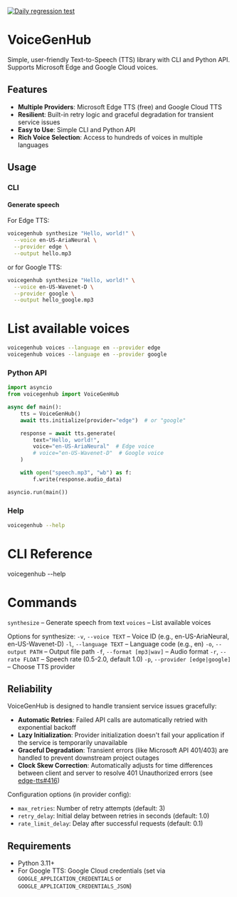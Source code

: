 [![Daily regression test](https://github.com/leweex95/voicegenhub/actions/workflows/daily-regression-test.yml/badge.svg)](https://github.com/leweex95/voicegenhub/actions/workflows/daily-regression-test.yml)

# VoiceGenHub

Simple, user-friendly Text-to-Speech (TTS) library with CLI and Python API.
Supports Microsoft Edge and Google Cloud voices.

## Features

- **Multiple Providers**: Microsoft Edge TTS (free) and Google Cloud TTS
- **Resilient**: Built-in retry logic and graceful degradation for transient service issues
- **Easy to Use**: Simple CLI and Python API
- **Rich Voice Selection**: Access to hundreds of voices in multiple languages

## Usage

### CLI

#### Generate speech

For Edge TTS:

```bash
voicegenhub synthesize "Hello, world!" \
  --voice en-US-AriaNeural \
  --provider edge \
  --output hello.mp3
```

or for Google TTS:

```bash
voicegenhub synthesize "Hello, world!" \
  --voice en-US-Wavenet-D \
  --provider google \
  --output hello_google.mp3
```

# List available voices

```bash
voicegenhub voices --language en --provider edge
voicegenhub voices --language en --provider google
```

### Python API

```python
import asyncio
from voicegenhub import VoiceGenHub

async def main():
    tts = VoiceGenHub()
    await tts.initialize(provider="edge")  # or "google"

    response = await tts.generate(
        text="Hello, world!",
        voice="en-US-AriaNeural"  # Edge voice
        # voice="en-US-Wavenet-D"  # Google voice
    )

    with open("speech.mp3", "wb") as f:
        f.write(response.audio_data)

asyncio.run(main())
```

### Help

```bash
voicegenhub --help
```

# CLI Reference
voicegenhub --help

# Commands
`synthesize` – Generate speech from text
`voices` – List available voices

Options for synthesize:
`-v`, `--voice TEXT` – Voice ID (e.g., en-US-AriaNeural, en-US-Wavenet-D)
`-l`, `--language TEXT` – Language code (e.g., en)
`-o`, `--output PATH` – Output file path
`-f`, `--format [mp3|wav]` – Audio format
`-r`, `--rate FLOAT` – Speech rate (0.5-2.0, default 1.0)
`-p`, `--provider [edge|google]` – Choose TTS provider

## Reliability

VoiceGenHub is designed to handle transient service issues gracefully:

- **Automatic Retries**: Failed API calls are automatically retried with exponential backoff
- **Lazy Initialization**: Provider initialization doesn't fail your application if the service is temporarily unavailable
- **Graceful Degradation**: Transient errors (like Microsoft API 401/403) are handled to prevent downstream project outages
- **Clock Skew Correction**: Automatically adjusts for time differences between client and server to resolve 401 Unauthorized errors (see [edge-tts#416](https://github.com/rany2/edge-tts/issues/416))

Configuration options (in provider config):
- `max_retries`: Number of retry attempts (default: 3)
- `retry_delay`: Initial delay between retries in seconds (default: 1.0)
- `rate_limit_delay`: Delay after successful requests (default: 0.1)

## Requirements

- Python 3.11+
- For Google TTS: Google Cloud credentials (set via `GOOGLE_APPLICATION_CREDENTIALS` or `GOOGLE_APPLICATION_CREDENTIALS_JSON`)

